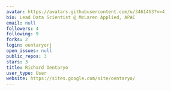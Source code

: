 ```yaml
---
avatar: https://avatars.githubusercontent.com/u/3461463?v=4
bio: Lead Data Scientist @ McLaren Applied, APAC
email: null
followers: 4
following: 9
forks: 2
login: oentaryorj
open_issues: null
public_repos: 3
stars: 3
title: Richard Oentaryo
user_type: User
website: https://sites.google.com/site/oentaryo/
---
```

